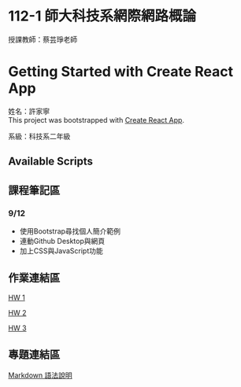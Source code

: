 # 112-1 師大科技系網際網路概論
授課教師：蔡芸琤老師    
# Getting Started with Create React App

姓名：許家寧    
This project was bootstrapped with [Create React App](https://github.com/facebook/create-react-app).

系級：科技系二年級    
## Available Scripts

## 課程筆記區
### 9/12
- 使用Bootstrap尋找個人簡介範例
- 連動Github Desktop與網頁
- 加上CSS與JavaScript功能
## 作業連結區
[HW 1](https://ammmy0415.github.io/personal-page/)

[HW 2](https://youtu.be/1r_tQyQyUd4?feature=shared)

[HW 3](https://youtu.be/z1Qi_D-h8m4?si=dJsoXRhLTklcEb3d)
## 專題連結區
[Markdown 語法說明](https://markdown.tw/)
